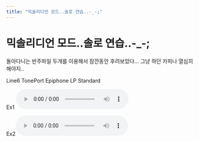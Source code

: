 ```yaml
---
title: "믹솔리디언 모드..솔로 연습..-_-;"
---
```

# 믹솔리디언 모드..솔로 연습..-_-;

돌아다니는 반주파일 두개를 이용해서 잠깐동안 후려보았다...
그냥 하던 카피나 열심히 해야지..

Line6 TonePort
Epiphone LP Standard

Ex1
![audio](12aa2f7bdebcf43dbb8997ea96dd1f94.mp3)

Ex2![audio](3fb018acd7cfb822026631438d4fd828.mp3)



